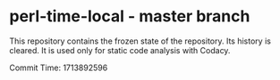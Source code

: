 # perl-time-local - master branch

This repository contains the frozen state of the repository.
Its history is cleared. It is used only for static code
analysis with Codacy.

Commit Time: 1713892596